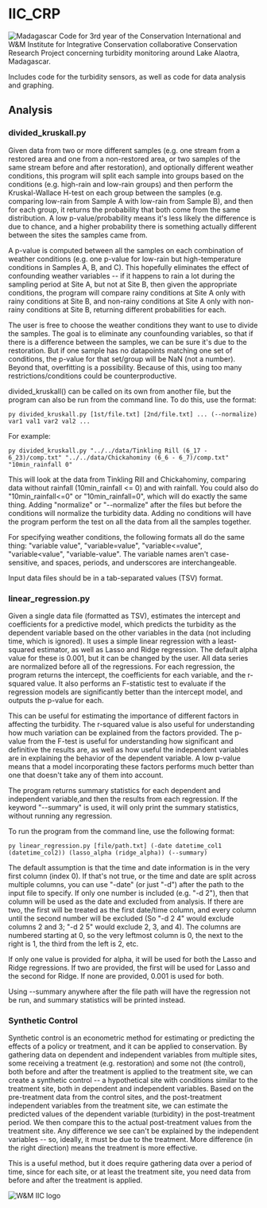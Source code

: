 # IIC_CRP
<img src = "https://external-content.duckduckgo.com/iu/?u=https%3A%2F%2Ftse1.mm.bing.net%2Fth%2Fid%2FOIP.29OiqRVA7Ekl-cuhRidougHaOs%3Fpid%3DApi&f=1&ipt=07e1f52ff696d9397a9bbb95e300381556d715256da5ea6b89584515538f31d6" alt = "Madagascar">
Code for 3rd year of the Conservation International and W&amp;M Institute for Integrative Conservation collaborative Conservation Research Project concerning turbidity monitoring around Lake Alaotra, Madagascar.

Includes code for the turbidity sensors, as well as code for data analysis and graphing.

## Analysis

### divided_kruskall.py

Given data from two or more different samples (e.g. one stream from a restored area and one from a non-restored area, or two samples of the same stream before and after restoration),
and optionally different weather conditions, this program will split each sample into groups 
based on the conditions (e.g. high-rain and low-rain groups) and then perform the Kruskal-Wallace
H-test on each group between the samples (e.g. comparing low-rain from Sample A with low-rain from
Sample B), and then for each group, it returns the probability that both come from the same 
distribution. A low p-value/probability means it's less likely the difference is due to chance,
and a higher probability there is something actually different between the sites the samples
came from.
    
A p-value is computed between all the samples on each combination of weather conditions (e.g. one
p-value for low-rain but high-temperature conditions in Samples A, B, and C). This hopefully 
eliminates the effect of confounding weather variables -- if it happens to rain a lot during
the sampling period at Site A, but not at Site B, then given the appropriate conditions, 
the program will compare rainy conditions at Site A only with rainy conditions at Site B, and
non-rainy conditions at Site A only with non-rainy conditions at Site B, returning different
probabilities for each.
    
The user is free to choose the weather conditions they want to use to divide the samples. The goal is
to eliminate any counfounding variables, so that if there is a difference between the samples, we
can be sure it's due to the restoration. But if one sample has no datapoints matching one set of 
conditions, the p-value for that set/group will be NaN (not a number). Beyond that, overfitting is a 
possibility. Because of this, using too many restrictions/conditions could be counterproductive.
    
divided_kruskall() can be called on its own from another file, but the program can also be run from
the command line. To do this, use the format: 
    
    py divided_kruskall.py [1st/file.txt] [2nd/file.txt] ... (--normalize) var1 val1 var2 val2 ...
    
For example:
    
	py divided_kruskall.py "../../data/Tinkling Rill (6_17 - 6_23)/comp.txt" "../../data/Chickahominy (6_6 - 6_7)/comp.txt"  "10min_rainfall 0"
    
This will look at the data from Tinkling Rill and Chickahominy, comparing data without rainfall
(10min_rainfall <= 0) and with rainfall. You could also do "10min_rainfall<=0" or 
"10min_rainfall=0", which will do exactly the same thing. Adding "normalize" or "--normalize"
after the files but before the conditions will normalize the turbidity data. Adding no conditions
will have the program perform the test on all the data from all the samples together.    
    
For specifying weather conditions, the following formats all do the same thing: "variable value",
"variable=value", "variable<=value", "variable<value", "variable-value". The variable names aren't
case-sensitive, and spaces, periods, and underscores are interchangeable.
    
Input data files should be in a tab-separated values (TSV) format.

### linear_regression.py

Given a single data file (formatted as TSV), estimates the intercept and coefficients for a predictive 
model, which predicts the turbidity as the dependent variable based on the other variables in the data
(not including time, which is ignored). It uses a simple linear regression with a least-squared 
estimator, as well as Lasso and Ridge regression. The default alpha value for these is 0.001, but it can
be changed by the user. All data series are normalized before all of the regressions. For each 
regression, the program returns the intercept, the coefficients for each variable, and the r-squared value.
It also performs an F-statistic test to evaluate if the regression models are significantly better than
the intercept model, and outputs the p-value for each.

This can be useful for estimating the importance of different factors in affecting the turbidity. The 
r-squared value is also useful for understanding how much variation can be explained from the factors 
provided. The p-value from the F-test is useful for understanding how significant and definitive the results
are, as well as how useful the independent variables are in explaining the behavior of the dependent 
variable. A low p-value means that a model incorporating these factors performs much better than one that 
doesn't take any of them into account.

The program returns summary statistics for each dependent and independent variable,and then the results 
from each regression. If the keyword "--summary" is used, it will only print the summary statistics, without
running any regression.

To run the program from the command line, use the following format:

	py linear_regression.py [file/path.txt] (-date datetime_col1 (datetime_col2)) (lasso_alpha (ridge_alpha)) (--summary)
	
The default assumption is that the time and date information is in the very first column (index 0). If 
that's not true, or the time and date are split across multiple columns, you can use "-date" (or just "-d")
after the path to the input file to specify. If only one number is included (e.g. "-d 2"), then that column
will be used as the date and excluded from analysis. If there are two, the first will be treated
as the first date/time column, and every column until the second number will be excluded (So "-d 2 4" 
would exclude columns 2 and 3; "-d 2 5" would exclude 2, 3, and 4). The columns are numbered starting at 0,
so the very leftmost column is 0, the next to the right is 1, the third from the left is 2, etc.

If only one value is provided for alpha, it will be used for both the Lasso and Ridge regressions. If two 
are provided, the first will be used for Lasso and the second for Ridge. If none are provided, 0.001 is 
used for both.

Using --summary anywhere after the file path will have the regression not be run, and summary statistics 
will be printed instead.

### Synthetic Control

Synthetic control is an econometric method for estimating or predicting the effects of a policy or 
treatment, and it can be applied to conservation. By gathering data on dependent and independent variables
from multiple sites, some receiving a treatment (e.g. restoration) and some not (the control), both before
and after the treatment is applied to the treatment site, we can create a synthetic control -- a 
hypothetical site with conditions similar to the treatment site, both in dependent and independent 
variables. Based on the pre-treatment data from the control sites, and the post-treatment independent 
variables from the treatment site, we can estimate the predicted values of the dependent variable
(turbidity) in the post-treatment period. We then compare this to the actual post-treatment values from the 
treatment site. Any difference we see can't be explained by the independent variables -- so, ideally, it
must be due to the treatment. More difference (in the right direction) means the treatment is more 
effective.

This is a useful method, but it does require gathering data over a period of time, since for each site, 
or at least the treatment site, you need data from before and after the treatment is applied.

<img src = "https://external-content.duckduckgo.com/iu/?u=https%3A%2F%2Fwww.wm.edu%2Foffices%2Fwholeofgovernment%2Fwhat-we-do%2Fconferences%2Fwgc-national-security-conference%2F2023-national-security-conference%2Fiic-logo.png&f=1&nofb=1&ipt=d0500cab7a3895729e8debffc6408259b38835887d4a73c34b540a8c6ca2cdd5" alt = "W&M IIC logo">